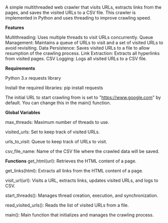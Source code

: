 A simple multithreaded web crawler that visits URLs, extracts links from the pages, and saves the visited URLs to a CSV file. This crawler is implemented in Python and uses threading to improve crawling speed.

**Features**

Multithreading: Uses multiple threads to visit URLs concurrently.
Queue Management: Maintains a queue of URLs to visit and a set of visited URLs to avoid revisiting.
Data Persistence: Saves visited URLs to a file to allow resumption of the crawling process.
Link Extraction: Extracts all hyperlinks from visited pages.
CSV Logging: Logs all visited URLs to a CSV file.

**Requirements**

Python 3.x
requests library

Install the required libraries:
pip install requests

The initial URL to start crawling from is set to "https://www.google.com" by default. You can change this in the main() function.

**Global Variables**

max_threads: Maximum number of threads to use.

visited_urls: Set to keep track of visited URLs.

urls_to_visit: Queue to keep track of URLs to visit.

csv_file_name: Name of the CSV file where the crawled data will be saved.

**Functions**
get_html(url): Retrieves the HTML content of a page.

get_links(html): Extracts all links from the HTML content of a page.

visit_url(url): Visits a URL, extracts links, updates visited URLs, and logs to CSV.

start_threads(): Manages thread creation, execution, and synchronization.

read_visited_urls(): Reads the list of visited URLs from a file.

main(): Main function that initializes and manages the crawling process.
